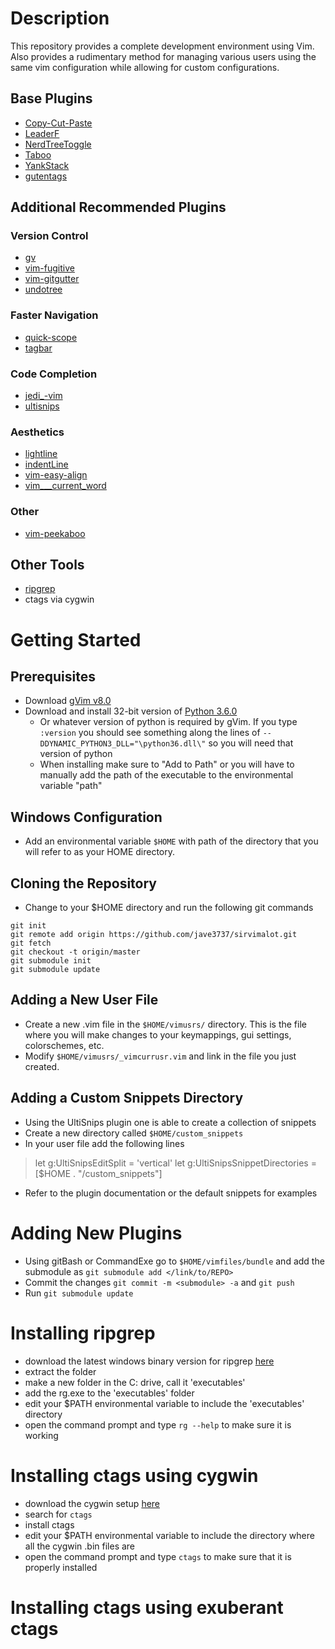 # Description 
This repository provides a complete development environment using Vim. Also provides a rudimentary method for managing various users using the same vim configuration while allowing for custom configurations.

## Base Plugins 
* [Copy-Cut-Paste](https://github.com/NLKNguyen/copy-cut-paste.vim)
* [LeaderF](https://github.com/Yggdroot/LeaderF)
* [NerdTreeToggle](https://github.com/scrooloose/nerdtree)
* [Taboo](https://github.com/gcmt/taboo.vim)
* [YankStack](https://github.com/maxbrunsfeld/vim-yankstack)
* [gutentags](https://github.com/ludovicchabant/vim-gutentags/blob/master/doc/gutentags.txt)

## Additional Recommended Plugins
### Version Control 
* [gv](https://github.com/junegunn/gv.vim)
* [vim-fugitive](https://github.com/tpope/vim-fugitive)
* [vim-gitgutter](https://github.com/airblade/vim-gitgutter)
* [undotree](https://github.com/mbbill/undotree)

### Faster Navigation
* [quick-scope](https://github.com/unblevable/quick-scope)
* [tagbar](https://github.com/majutsushi/tagbar)

### Code Completion
* [jedi_-vim](https://github.com/davidhalter/jedi-vim)
* [ultisnips](https://github.com/sirver/UltiSnips)

### Aesthetics 
* [lightline](https://github.com/itchyny/lightline.vim)
* [indentLine](https://github.com/Yggdroot/indentLine)
* [vim-easy-align](https://github.com/junegunn/vim-easy-align)
* [vim___current_word](https://github.com/dominikduda/vim_current_word)

### Other
* [vim-peekaboo](https://github.com/junegunn/vim-peekaboo)

## Other Tools 
* [ripgrep](https://github.com/BurntSushi/ripgrep)
* ctags via cygwin 

# Getting Started
## Prerequisites 
* Download [gVim v8.0](https://www.vim.org/download.php)
* Download and install 32-bit version of [Python 3.6.0](https://www.python.org/downloads/release/python-360/)
    * Or whatever version of python is required by gVim. If you type `:version` you should see something along the lines of `--DDYNAMIC_PYTHON3_DLL="\python36.dll\"` so you will need that version of python
    * When installing make sure to "Add to Path" or you will have to manually add the path of the executable to the environmental variable "path"

## Windows Configuration
* Add an environmental variable `$HOME` with path of the directory that you will refer to as your HOME directory.

## Cloning the Repository
* Change to your $HOME directory and run the following git commands

```@console
git init
git remote add origin https://github.com/jave3737/sirvimalot.git
git fetch
git checkout -t origin/master
git submodule init 
git submodule update
```

## Adding a New User File
* Create a new .vim file in the `$HOME/vimusrs/` directory. This is the file where you will make changes to your keymappings, gui settings, colorschemes, etc. 
* Modify `$HOME/vimusrs/_vimcurrusr.vim` and link in the file you just created.  

## Adding a Custom Snippets Directory 
* Using the UltiSnips plugin one is able to create a collection of snippets 
* Create a new directory called `$HOME/custom_snippets`
* In your user file add the following lines
> let g:UltiSnipsEditSplit = 'vertical'
> let g:UltiSnipsSnippetDirectories = [$HOME . "/custom_snippets"]
* Refer to the plugin documentation or the default snippets for examples

# Adding New Plugins
* Using gitBash or CommandExe go to `$HOME/vimfiles/bundle` and add the submodule as `git submodule add </link/to/REPO>`
* Commit the changes `git commit -m <submodule> -a` and `git push` 
* Run `git submodule update`

# Installing ripgrep 
* download the latest windows binary version for ripgrep [here](https://github.com/BurntSushi/ripgrep/releases)
* extract the folder 
* make a new folder in the C: drive, call it 'executables' 
* add the rg.exe to the 'executables' folder
* edit your $PATH environmental variable to include the 'executables' directory
* open the command prompt and type `rg --help` to make sure it is working

# Installing ctags using cygwin 
* download the cygwin setup [here](https://www.cygwin.com/)
* search for `ctags` 
* install ctags 
* edit your $PATH environmental variable to include the directory where all the cygwin .bin files are 
* open the command prompt and type `ctags` to make sure that it is properly installed 

# Installing ctags using exuberant ctags 
